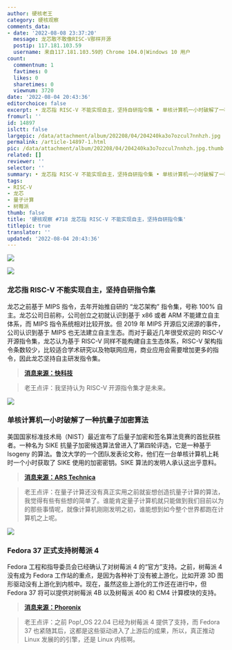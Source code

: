 ```yaml
---
author: 硬核老王
category: 硬核观察
comments_data:
- date: '2022-08-08 23:37:20'
  message: 龙芯敢不敢像RISC-V那样开源
  postip: 117.181.103.59
  username: 来自117.181.103.59的 Chrome 104.0|Windows 10 用户
count:
  commentnum: 1
  favtimes: 0
  likes: 0
  sharetimes: 0
  viewnum: 3720
date: '2022-08-04 20:43:36'
editorchoice: false
excerpt: • 龙芯指 RISC-V 不能实现自主，坚持自研指令集 • 单核计算机一小时破解了一种抗量子加密算法 • Fedora 37 正式支持树莓派 4
fromurl: ''
id: 14897
islctt: false
largepic: /data/attachment/album/202208/04/204240ka3o7ozcul7nnhzh.jpg
permalink: /article-14897-1.html
pic: /data/attachment/album/202208/04/204240ka3o7ozcul7nnhzh.jpg.thumb.jpg
related: []
reviewer: ''
selector: ''
summary: • 龙芯指 RISC-V 不能实现自主，坚持自研指令集 • 单核计算机一小时破解了一种抗量子加密算法 • Fedora 37 正式支持树莓派 4
tags:
- RISC-V
- 龙芯
- 量子计算
- 树莓派
thumb: false
title: '硬核观察 #718 龙芯指 RISC-V 不能实现自主，坚持自研指令集'
titlepic: true
translator: ''
updated: '2022-08-04 20:43:36'
---
```


![](/data/attachment/album/202208/04/204240ka3o7ozcul7nnhzh.jpg)


![](/data/attachment/album/202208/04/204250f6oetkv8zete6n3x.jpg)


### 龙芯指 RISC-V 不能实现自主，坚持自研指令集


龙芯之前基于 MIPS 指令，去年开始推自研的 “龙芯架构” 指令集，号称 100% 自主。龙芯公司日前称，公司创立之初就认识到基于 x86 或者 ARM 不能建立自主体系，而 MIPS 指令系统相对比较开放。但 2019 年 MIPS 开源后又闭源的事件，公司认识到基于 MIPS 也无法建立自主生态。而对于最近几年很受欢迎的 RISC-V 开源指令集，龙芯认为基于 RISC-V 同样不能构建自主生态体系，RISC-V 架构指令条数较少，比较适合学术研究以及物联网应用，商业应用会需要增加更多的指令，因此龙芯坚持自主研发指令集。



> 
> **[消息来源：快科技](https://news.mydrivers.com/1/850/850277.htm)**
> 
> 
> 



> 
> 老王点评：我坚持认为 RISC-V 开源指令集才是未来。
> 
> 
> 


![](/data/attachment/album/202208/04/204300enzv4dhlv3ffml5d.jpg)


### 单核计算机一小时破解了一种抗量子加密算法


美国国家标准技术局（NIST）最近宣布了后量子加密和签名算法竞赛的首批获胜者。一种名为 SIKE 抗量子加密候选算法曾进入了第四轮评选，它是一种基于 Isogeny 的算法。鲁汶大学的一个团队发表论文称，他们在一台单核计算机上耗时一个小时获取了 SIKE 使用的加密密钥。SIKE 算法的发明人承认这出乎意料。



> 
> **[消息来源：ARS Technica](https://arstechnica.com/information-technology/2022/08/sike-once-a-post-quantum-encryption-contender-is-koed-in-nist-smackdown/)**
> 
> 
> 



> 
> 老王点评：在量子计算还没有真正实用之前就妄想创造抗量子计算的算法，我觉得有些有些想的简单了。谁能肯定量子计算机就只能做到我们目前以为的那些事情呢，就像计算机刚刚发明之初，谁能想到如今整个世界都跑在计算机之上呢。
> 
> 
> 


![](/data/attachment/album/202208/04/204316n2syscf8ufje3jvh.jpg)


### Fedora 37 正式支持树莓派 4


Fedora 工程和指导委员会已经确认了对树莓派 4 的“官方”支持。之前，树莓派 4 没有成为 Fedora 工作站的重点，是因为各种补丁没有被上游化，比如开源 3D 图形驱动没有上游化到内核中。现在，虽然这些上游化的工作还在进行中，但 Fedora 37 将可以提供对树莓派 4B 以及树莓派 400 和 CM4 计算模块的支持。



> 
> **[消息来源：Phoronix](https://www.phoronix.com/news/Raspberry-Pi-4-Fedora-37)**
> 
> 
> 



> 
> 老王点评：之前 Pop!\_OS 22.04 已经为树莓派 4 提供了支持，而 Fedora 37 也紧随其后，这都是这些驱动进入了上游后的成果，所以，真正推动 Linux 发展的的引擎，还是 Linux 内核啊。
> 
> 
>